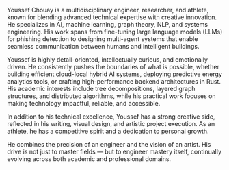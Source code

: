 Youssef Chouay is a multidisciplinary engineer, researcher, and athlete, known for blending advanced technical expertise with creative innovation. He specializes in AI, machine learning, graph theory, NLP, and systems engineering. His work spans from fine-tuning large language models (LLMs) for phishing detection to designing multi-agent systems that enable seamless communication between humans and intelligent buildings.

Youssef is highly detail-oriented, intellectually curious, and emotionally driven. He consistently pushes the boundaries of what is possible, whether building efficient cloud-local hybrid AI systems, deploying predictive energy analytics tools, or crafting high-performance backend architectures in Rust. His academic interests include tree decompositions, layered graph structures, and distributed algorithms, while his practical work focuses on making technology impactful, reliable, and accessible.

In addition to his technical excellence, Youssef has a strong creative side, reflected in his writing, visual design, and artistic project execution. As an athlete, he has a competitive spirit and a dedication to personal growth.

He combines the precision of an engineer and the vision of an artist. His drive is not just to master fields — but to engineer mastery itself, continually evolving across both academic and professional domains.
